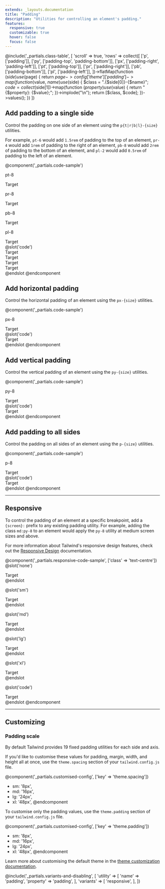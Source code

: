 ```yaml
---
extends: _layouts.documentation
title: "Padding"
description: "Utilities for controlling an element's padding."
features:
  responsive: true
  customizable: true
  hover: false
  focus: false
---
```


@include('_partials.class-table', [
  'scroll' => true,
  'rows' => collect([
    ['p', ['padding']],
    ['py', ['padding-top', 'padding-bottom']],
    ['px', ['padding-right', 'padding-left']],
    ['pt', ['padding-top']],
    ['pr', ['padding-right']],
    ['pb', ['padding-bottom']],
    ['pl', ['padding-left']],
  ])->flatMap(function ($side) use ($page) {
    return $page->config['theme']['padding']->map(function ($value, $name) use ($side) {
      $class = ".{$side[0]}-{$name}";
      $code = collect($side[1])->map(function ($property) use ($value) {
        return "{$property}: {$value};";
      })->implode("\n");
      return [$class, $code];
    })->values();
  })
])

## Add padding to a single side

Control the padding on one side of an element using the `p{t|r|b|l}-{size}` utilities.

For example, `pt-6` would add `1.5rem` of padding to the top of an element, `pr-4` would add `1rem` of padding to the right of an element, `pb-8` would add `2rem` of padding to the bottom of an element, and `pl-2` would add `0.5rem` of padding to the left of an element.

@component('_partials.code-sample')
<div class="flex justify-around items-start">
  <div>
    <p class="text-centre text-sm text-grey-600 mb-1">pt-8</p>
    <div class="flex pt-8 bg-grey-400">
      <span class="bg-yellow-200">Target</span>
    </div>
  </div>
  <div>
    <p class="text-centre text-sm text-grey-600 mb-1">pr-8</p>
    <div class="flex pr-8 bg-grey-400">
      <span class="bg-yellow-200">Target</span>
    </div>
  </div>
  <div>
    <p class="text-centre text-sm text-grey-600 mb-1">pb-8</p>
    <div class="flex pb-8 bg-grey-400">
      <span class="bg-yellow-200">Target</span>
    </div>
  </div>
  <div>
    <p class="text-centre text-sm text-grey-600 mb-1">pl-8</p>
    <div class="flex pl-8 bg-grey-400">
      <span class="bg-yellow-200">Target</span>
    </div>
  </div>
</div>
@slot('code')
<div class="pt-8"><span class="bg-yellow-200">Target</span></div>
<div class="pr-8"><span class="bg-yellow-200">Target</span></div>
<div class="pb-8"><span class="bg-yellow-200">Target</span></div>
<div class="pl-8"><span class="bg-yellow-200">Target</span></div>
@endslot
@endcomponent

## Add horizontal padding

Control the horizontal padding of an element using the `px-{size}` utilities.

@component('_partials.code-sample')
<div class="flex justify-around items-centre">
  <div>
    <p class="text-centre text-sm text-grey-600 mb-1">px-8</p>
    <div class="flex px-8 bg-grey-400">
      <span class="bg-yellow-200">Target</span>
    </div>
  </div>
</div>
@slot('code')
<div class="px-8"><span class="bg-yellow-200">Target</span></div>
@endslot
@endcomponent

## Add vertical padding

Control the vertical padding of an element using the `py-{size}` utilities.

@component('_partials.code-sample')
<div class="flex justify-around items-centre">
  <div>
    <p class="text-centre text-sm text-grey-600 mb-1">py-8</p>
    <div class="flex py-8 bg-grey-400">
      <span class="bg-yellow-200">Target</span>
    </div>
  </div>
</div>
@slot('code')
<div class="py-8"><span class="bg-yellow-200">Target</span></div>
@endslot
@endcomponent

## Add padding to all sides

Control the padding on all sides of an element using the `p-{size}` utilities.

@component('_partials.code-sample')
<div class="flex justify-around items-centre">
  <div>
    <p class="text-centre text-sm text-grey-600 mb-1">p-8</p>
    <div class="flex p-8 bg-grey-400">
      <span class="bg-yellow-200">Target</span>
    </div>
  </div>
</div>
@slot('code')
<div class="p-8"><span class="bg-yellow-200">Target</span></div>
@endslot
@endcomponent

---

## Responsive

To control the padding of an element at a specific breakpoint, add a `{screen}:` prefix to any existing padding utility. For example, adding the class `md:py-8` to an element would apply the `py-8` utility at medium screen sizes and above.

For more information about Tailwind's responsive design features, check out the [Responsive Design](/docs/responsive-design) documentation.

@component('_partials.responsive-code-sample', ['class' => 'text-centre'])
@slot('none')
<div class="inline-block bg-grey-400 pt-8">
  <div class="bg-yellow-200">Target</div>
</div>
@endslot

@slot('sm')
<div class="inline-block bg-grey-400 pt-8 pr-6">
  <div class="bg-yellow-200">Target</div>
</div>
@endslot

@slot('md')
<div class="inline-block bg-grey-400 pt-8 pr-6 pb-4">
  <div class="bg-yellow-200">Target</div>
</div>
@endslot

@slot('lg')
<div class="inline-block bg-grey-400 pt-8 pr-8 pb-4 pl-2">
  <div class="bg-yellow-200">Target</div>
</div>
@endslot

@slot('xl')
<div class="inline-block bg-grey-400 p-0">
  <div class="bg-yellow-200">Target</div>
</div>
@endslot

@slot('code')
<div class="none:pt-8 sm:pr-6 md:pb-4 lg:pl-2 xl:p-0 ...">
  <span class="bg-yellow-200">Target</span>
</div>
@endslot
@endcomponent

---

## Customizing

### Padding scale

By default Tailwind provides 19 fixed padding utilities for each side and axis.

If you'd like to customise these values for padding, margin, width, and height all at once, use the `theme.spacing` section of your `tailwind.config.js` file.

@component('_partials.customised-config', ['key' => 'theme.spacing'])
+ sm: '8px',
+ md: '16px',
+ lg: '24px',
+ xl: '48px',
@endcomponent

To customise only the padding values, use the `theme.padding` section of your `tailwind.config.js` file.

@component('_partials.customised-config', ['key' => 'theme.padding'])
+ sm: '8px',
+ md: '16px',
+ lg: '24px',
+ xl: '48px',
@endcomponent

Learn more about customising the default theme in the [theme customization documentation](/docs/theme#customising-the-default-theme).


@include('_partials.variants-and-disabling', [
    'utility' => [
        'name' => 'padding',
        'property' => 'padding',
    ],
    'variants' => [
        'responsive',
    ],
])

